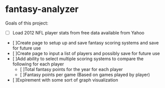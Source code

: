 fantasy-analyzer
================

Goals of this project:
- [ ] Load 2012 NFL player stats from free data available from Yahoo
- [ ]Create page to setup up and save fantasy scoring systems and save for future use
- [ ]Create page to input a list of players and possibly save for future use
- [ ]Add ability to select multiple scoring systems to compare the following for each player
  - [ ]Total fantasy points for the year for each player
  - [ ]Fantasy points per game (Based on games played by player)
- [ ]Expirement with some sort of graph visualization
